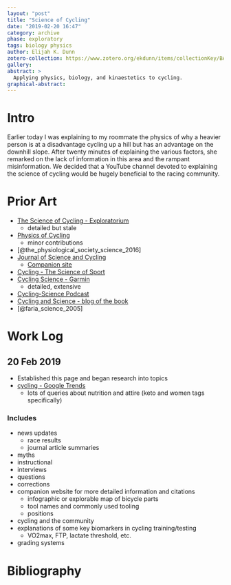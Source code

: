 ```yaml
---
layout: "post"
title: "Science of Cycling"
date: "2019-02-20 16:47"
category: archive
phase: exploratory
tags: biology physics
author: Elijah K. Dunn
zotero-collection: https://www.zotero.org/ekdunn/items/collectionKey/BAA7JBUJ
gallery:
abstract: >
  Applying physics, biology, and kinaestetics to cycling.
graphical-abstract:
---
```


# Intro
Earlier today I was explaining to my roommate the physics of why a heavier person is at a disadvantage cycling up a hill but has an advantage on the downhill slope. After twenty minutes of explaining the various factors, she remarked on the lack of information in this area and the rampant misinformation. We decided that a YouTube channel devoted to explaining the science of cycling would be hugely beneficial to the racing community.

# Prior Art
- [The Science of Cycling - Exploratorium](https://www.exploratorium.edu/cycling/)
    - detailed but stale
- [Physics of Cycling](https://timothyharonphysicsproject.weebly.com/)
    - minor contributions
- [@the_physiological_society_science_2016]
- [Journal of Science and Cycling](http://www.jsc-journal.com/)
    - [Companion site](https://science-cycling.org/)
- [Cycling - The Science of Sport](https://sportsscientists.com/cycling/)
- [Cycling Science - Garmin](https://www.garmin.com/en-US/performance-data/cycling/)
    - detailed, extensive
- [Cycling-Science Podcast](https://cycling-science.com/)
- [Cycling and Science - blog of the book](https://cyclingandscience.com/)
- [@faria_science_2005]


# Work Log

## 20 Feb 2019
- Established this page and began research into topics
- [cycling - Google Trends](https://trends.google.com/trends/explore?q=cycling)
    - lots of queries about nutrition and attire (keto and women tags specifically)

### Includes
- news updates
    - race results
    - journal article summaries
- myths
- instructional
- interviews
- questions
- corrections
- companion website for more detailed information and citations
    - infographic or explorable map of bicycle parts
    - tool names and commonly used tooling
    - positions
- cycling and the community
- explanations of some key biomarkers in cycling training/testing
    - VO2max, FTP, lactate threshold, etc.
- grading systems

# Bibliography

<!--notes-->

<!--links-->
